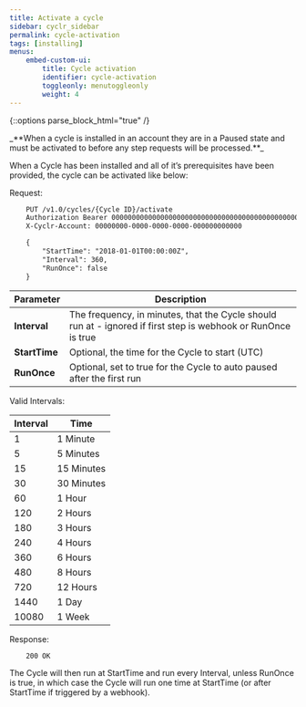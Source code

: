 ```yaml
---
title: Activate a cycle
sidebar: cyclr_sidebar
permalink: cycle-activation
tags: [installing]
menus:
    embed-custom-ui:
        title: Cycle activation
        identifier: cycle-activation
        toggleonly: menutoggleonly
        weight: 4
---
```

{::options parse_block_html="true" /}
<section class="card">
_**When a cycle is installed in an account they are in a Paused state and must be activated to before any step requests will be processed.**_

When a Cycle has been installed and all of it’s prerequisites have been provided, the cycle can be activated like below:

Request:

```html
    PUT /v1.0/cycles/{Cycle ID}/activate
    Authorization Bearer 0000000000000000000000000000000000000000000000000000000000000000
    X-Cyclr-Account: 00000000-0000-0000-0000-000000000000

    {
        "StartTime": "2018-01-01T00:00:00Z",
        "Interval": 360,
        "RunOnce": false
    }
```

| Parameter | Description |
| --- | --- |
| **Interval** | The frequency, in minutes, that the Cycle should run at - ignored if first step is webhook or RunOnce is true |
| **StartTime** | Optional, the time for the Cycle to start (UTC) |
| **RunOnce** | Optional, set to true for the Cycle to auto paused after the first run |

Valid Intervals:

| Interval | Time |
| --- | --- |
| 1 | 1 Minute |
| 5 | 5 Minutes |
| 15 | 15 Minutes |
| 30 | 30 Minutes |
| 60 | 1 Hour |
| 120 | 2 Hours |
| 180 | 3 Hours |
| 240 | 4 Hours |
| 360 | 6 Hours |
| 480 | 8 Hours |
| 720 | 12 Hours |
| 1440 | 1 Day |
| 10080 | 1 Week |

Response:

```html
    200 OK
```

The Cycle will then run at StartTime and run every Interval, unless RunOnce is true, in which case the Cycle will run one time at StartTime (or after StartTime if triggered by a webhook).

</section>
